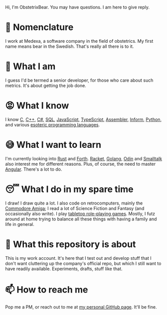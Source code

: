 Hi, I'm ObstetrixBear. You may have questions. I am here to give reply.

# :bear: Nomenclature
I work at Medexa, a software company in the field of obstetrics. My first name means bear in the Swedish. That's really all there is to it.

# :construction_worker: What I am
I guess I'd be termed a senior developer, for those who care about such metrics. It's about getting the job done. 

# :rage: What I know
I know [C](https://en.wikipedia.org/wiki/C_(programming_language)), [C++](https://en.wikipedia.org/wiki/C%2B%2B), [C#](https://en.wikipedia.org/wiki/C_Sharp_(programming_language)), [SQL](https://en.wikipedia.org/wiki/SQL), [JavaScript](https://en.wikipedia.org/wiki/JavaScript), [TypeScript](https://en.wikipedia.org/wiki/TypeScript), [Assembler](https://en.wikipedia.org/wiki/Assembly_language), [Inform](https://en.wikipedia.org/wiki/Inform), [Python](https://en.wikipedia.org/wiki/Python_(programming_language)), and various [esoteric programming languages](https://en.wikipedia.org/wiki/Esoteric_programming_language).

# :sweat_smile: What I want to learn
I'm currently looking into [Rust](https://en.wikipedia.org/wiki/Rust_(programming_language)) and [Forth](https://en.wikipedia.org/wiki/Forth_(programming_language)). [Racket](https://en.wikipedia.org/wiki/Racket_(programming_language)), [Golang](https://en.wikipedia.org/wiki/Go_(programming_language)), [Odin](https://odin-lang.org/) and [Smalltalk](https://en.wikipedia.org/wiki/Smalltalk_(programming_language)) also interest me for different reasons. Plus, of course, the need to master [Angular](https://en.wikipedia.org/wiki/Angular_(web_framework)). There's a lot to do. 

# :sleeping: What I do in my spare time
I draw! I draw quite a lot. I also code on retrocomputers, mainly the [Commodore Amiga](https://en.wikipedia.org/wiki/Amiga); I read a lot of Science Fiction and Fantasy (and occasionally also write). I play [tabletop role-playing games](https://en.wikipedia.org/wiki/Tabletop_role-playing_game). Mostly, I futz around at home trying to balance all these things with having a family and life in general. 

# :information_desk_person: What this repository is about
This is my work account. It's here that I test out and develop stuff that I don't want cluttering up the company's official repo, but which I still want to have readily available. Experiments, drafts, stuff like that.

# 📫 How to reach me
Pop me a PM, or reach out to me at [my personal GitHub page](https://github.com/Eleas). It'll be fine.
